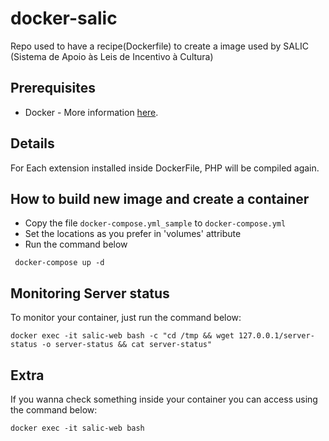 # docker-salic

Repo used to have a recipe(Dockerfile) to create a image used by SALIC (Sistema de Apoio às Leis de Incentivo à Cultura)

## Prerequisites
* Docker - More information [here](http://pt.slideshare.net/vinnyfs89/docker-essa-baleia-vai-te-conquistar?qid=aed7b752-f313-4515-badd-f3bf811c8a35&v=&b=&from_search=1).

## Details

For Each extension installed inside DockerFile, PHP will be compiled again.

## How to build new image and create a container

 * Copy the file ```docker-compose.yml_sample``` to ```docker-compose.yml``` 
 * Set the locations as you prefer in 'volumes' attribute
 * Run the command below

```
 docker-compose up -d
```

## Monitoring Server status

To monitor your container, just run the command below:
```
docker exec -it salic-web bash -c "cd /tmp && wget 127.0.0.1/server-status -o server-status && cat server-status"
```

## Extra

If you wanna check something inside your container you can access using the command below:
```
docker exec -it salic-web bash
```

